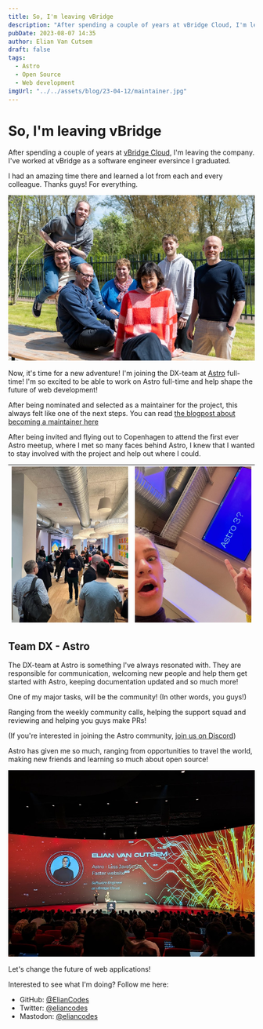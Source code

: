 ```yaml
---
title: So, I'm leaving vBridge
description: "After spending a couple of years at vBridge Cloud, I'm leaving the company. I've worked at vBridge eversince I graduated. Now, It's time for a new adventure! I'm joining the DX-team at Astro full-time!"
pubDate: 2023-08-07 14:35
author: Elian Van Cutsem
draft: false
tags:
  - Astro
  - Open Source
  - Web development
imgUrl: "../../assets/blog/23-04-12/maintainer.jpg"
---
```


# So, I'm leaving vBridge

After spending a couple of years at [vBridge Cloud](https://www.vbridge.eu), I'm leaving the company. I've worked at vBridge as a software engineer eversince I graduated.

I had an amazing time there and learned a lot from each and every colleague. Thanks guys! For everything.

![Picture of the vBridge team](../../assets/blog/23-08-07/vbridge-team.jpeg)

Now, it's time for a new adventure! I'm joining the DX-team at [Astro](https://astro.build) full-time! I'm so excited to be able to work on Astro full-time and help shape the future of web development!

After being nominated and selected as a maintainer for the project, this always felt like one of the next steps. You can read [the blogpost about becoming a maintainer here](https://www.elian.codes/blog/23-04-12-becoming-an-astro-maintainer/)

After being invited and flying out to Copenhagen to attend the first ever Astro meetup, where I met so many faces behind Astro, I knew that I wanted to stay involved with the project and help out where I could.

| ![Picture of the Astro meetup](../../assets/blog/23-08-07/astro-meetup.jpg) | ![Picture of the Astro 3 displayed on a screen](../../assets/blog/23-08-07/astro-three.jpg) |
| --------------------------------------------------------------------------- | ------------------------------------------------------------------------------------------- |

## Team DX - Astro

The DX-team at Astro is something I've always resonated with. They are responsible for communication, welcoming new people and help them get started with Astro, keeping documentation updated and so much more!

One of my major tasks, will be the community! (In other words, you guys!)

Ranging from the weekly community calls, helping the support squad and reviewing and helping you guys make PRs!

(If you're interested in joining the Astro community, [join us on Discord](https://astro.build/chat))

Astro has given me so much, ranging from opportunities to travel the world, making new friends and learning so much about open source!

![A picture of Elian presenting Astro at JSWorld](../../assets/blog/23-08-07/jsworld.jpg)

Let's change the future of web applications!

Interested to see what I'm doing? Follow me here:

- GitHub: [@ElianCodes](https://github.com/eliancodes)
- Twitter: [@eliancodes](https://twitter.com/eliancodes)
- Mastodon: [@eliancodes](https://webtoo.ls/@eliancodes)
